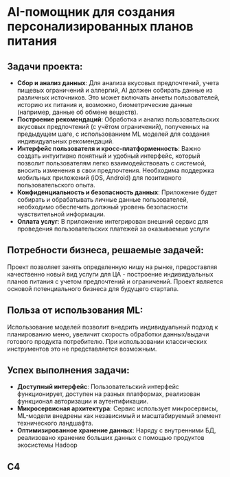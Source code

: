 # AI-помощник для создания персонализированных планов питания

## Задачи проекта:
- **Сбор и анализ данных**: Для анализа вкусовых предпочтений, учета пищевых ограничений и аллергий, AI должен собирать данные из различных источников. Это может включать анкеты пользователей, историю их питания и, возможно, биометрические данные (например, данные об обмене веществ).
- **Построение рекомендаций**: Обработка и анализ пользовательских вкусовых предпочтений (с учётом ограничений), полученных на предыдущем шаге, с использованием ML моделей для создания индивидуальных рекомендаций.
- **Интерфейс пользователя и кросс-платформенность**: Важно создать интуитивно понятный и удобный интерфейс, который позволит пользователям легко взаимодействовать с системой, вносить изменения в свои предпочтения. Необходима поддержка мобильных приложений (iOS, Android) для позитивного пользовательского опыта.
- **Конфиденциальность и безопасность данных**: Приложение будет собирать и обрабатывать личные данные пользователей, необходимо обеспечить должный уровень безопасности чувствительной информации.
- **Оплата услуг**: В приложение интегрирован внешний сервис для проведения пользовательских платежей за оказываемые услуги
## Потребности бизнеса, решаемые задачей:
Проект позволяет занять определенную нишу на рынке, предоставляя качественно новый вид услуги для ЦА - построение индивидуальных планов питания с учетом предпочтений и ограничений. Проект является основой потенциального бизнеса для будущего стартапа.
## Польза от использования ML:
Использование моделей позволит внедрить индивидуальный подход к планированию меню, увеличит скорость обработки данных/выдачи готового продукта потребителю. При использовании классических инструментов это не представляется возможным.
## Успех выполнения задачи:
- **Доступный интерфейс**: Пользовательский интерфейс функционирует, доступен на разных платформах, реализован функционал авторизации и аутентификации.
- **Микросервисная архитектура**: Сервис использует микросервисы, ML-модели внедрены как независимый и масштабируемый элемент технического ландшафта.
- **Оптимизированное хранение данных**: Наряду с внутренними БД, реализовано хранение больших данных с помощью продуктов экосистемы Hadoop

## C4
